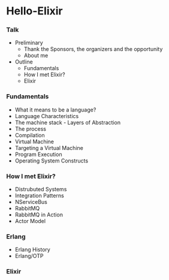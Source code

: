# Hello-Elixir


### Talk

* Preliminary
  * Thank the Sponsors, the organizers and the opportunity
  * About me
* Outline
  * Fundamentals
  * How I met Elixir?
  * Elixir
  
  
### Fundamentals

* What it means to be a language?
* Language Characteristics
* The machine stack - Layers of Abstraction
* The process
* Compilation
* Virtual Machine
* Targeting a Virtual Machine
* Program Execution
* Operating System Constructs

### How I met Elixir?

* Distrubuted Systems
* Integration Patterns
* NServiceBus
* RabbitMQ
* RabbitMQ in Action
* Actor Model

### Erlang

* Erlang History
* Erlang/OTP

### Elixir 


